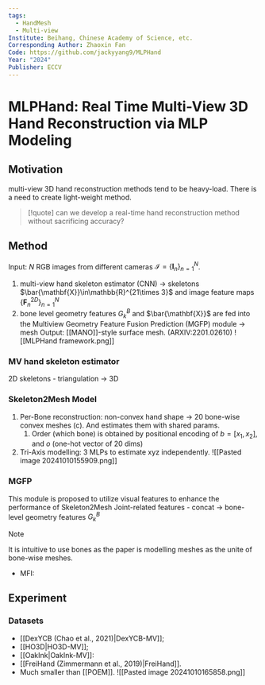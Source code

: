 ```yaml
---
tags:
  - HandMesh
  - Multi-view
Institute: Beihang, Chinese Academy of Science, etc.
Corresponding Author: Zhaoxin Fan
Code: https://github.com/jackyyang9/MLPHand
Year: "2024"
Publisher: ECCV
---
```

# MLPHand: Real Time Multi-View 3D Hand  Reconstruction via MLP Modeling
## Motivation
multi-view 3D hand reconstruction methods tend to be heavy-load. There is a need to create light-weight method.
> [!quote] 
> can we develop a real-time hand reconstruction method without sacrificing accuracy?
## Method
Input: $N$ RGB images from different cameras $\mathcal{I} = \{\mathbf{I}_n\}^N_{n=1}$.
1. multi-view hand skeleton estimator (CNN) -> skeletons $\bar{\mathbf{X}}\in\mathbb{R}^{21\times 3}$ and image feature maps $\{\mathbf{F}_n^{2D}\}_{n=1}^N$
2. bone level geometry features $G_k^B$ and $\bar{\mathbf{X}}$ are fed into the Multiview Geometry Feature Fusion Prediction (MGFP) module -> mesh
Output: [[MANO]]-style surface mesh.  (ARXIV:2201.02610)
![[MLPHand framework.png]]
### MV hand skeleton estimator
2D skeletons - triangulation -> 3D
### Skeleton2Mesh Model
1. Per-Bone reconstruction: non-convex hand shape -> 20 bone-wise convex meshes (c). And estimates them with shared params.
	1. Order (which bone) is obtained by positional encoding of $b = [x_1, x_2]$, and $o$ (one-hot vector of 20 dims)
2. Tri-Axis modelling: 3 MLPs to estimate xyz independently.
![[Pasted image 20241010155909.png]]

### MGFP
This module is proposed to utilize visual features to enhance the performance of Skeleton2Mesh
Joint-related features - concat -> bone-level geometry features $G_k^B$
> [!note]
> It is intuitive to use bones as the paper is modelling meshes as the unite of bone-wise meshes.

* MFI: 
## Experiment
### Datasets
* [[DexYCB (Chao et al., 2021)|DexYCB-MV]];
* [[HO3D|HO3D-MV]];
* [[OakInk|OakInk-MV]]: 
* [[FreiHand (Zimmermann et al., 2019)|FreiHand]].
* Much smaller than [[POEM]].
![[Pasted image 20241010165858.png]]